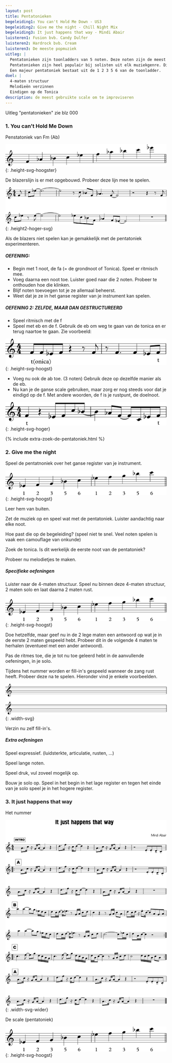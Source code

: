 ```yaml
---
layout: post
title: Pentatonieken
begeleiding1: You can't Hold Me Down - US3
begeleiding2: Give me the night - Chill Night Mix
begeleiding3: It just happens that way - Mindi Abair
luisteren1: Fusion bvb. Candy Dulfer
luisteren2: Hardrock bvb. Cream
luisteren3: De meeste popmuziek
uitleg: |
  Pentatonieken zijn toonladders van 5 noten. Deze noten zijn de meest consonante noten uit een toonladder.
  Pentatonieken zijn heel populair bij solisten uit elk muziekgenre. Dit is omdat het makkelijk is om er melodieën met te maken. De noten lijken bij elkaar te horen en eens ze gespeeld zijn in de solo wil het gehoor, van de solist en de luisteraar, niets anders meer.
  Een majeur pentatoniek bestaat uit de 1 2 3 5 6 van de toonladder.
doel: |
  4-maten structuur
  Melodieën verzinnen
  Eindigen op de Tonica
description: de meest gebruikte scale om te improviseren
---
```


Uitleg "pentatonieken" zie blz 000

### 1. You can't Hold Me Down

Penstatoniek van Fm (Ab)

![You can't hold me down scale](/assets/img/02-pe/IB-pentatonieken-YCHMD-scale.svg "You can't hold me down scale"){: .height-svg-hoogster}

De blazerslijn is er met opgebouwd. Probeer deze lijn mee te spelen.

![You can't hold me down blazers](/assets/img/02-pe/IB-pentatonieken-YCHMD-blazers.svg "You can't hold me down blazers"){: .height2-hoger-svg}

Als de blazers niet spelen kan je gemakkelijk met de pentatoniek experimenteren.

##### OEFENING:

<ul class="disc">
  <li>Begin met 1 noot, de fa (= de grondnoot of Tonica). Speel er ritmisch mee.</li>
  <li>Voeg daarna een noot toe. Luister goed naar die 2 noten. Probeer te onthouden hoe die klinken.</li>
  <li>Blijf noten toevoegen tot je ze allemaal beheerst.</li>
  <li>Weet dat je ze in het ganse register van je instrument kan spelen.</li>
</ul>

##### OEFENING 2: ZELFDE, MAAR DAN GESTRUCTUREERD

<ul class="disc">
  <li>Speel ritmisch met de f</li>
  <li>Speel met eb en de f. Gebruik de eb om weg te gaan van de tonica en er terug naartoe te gaan. Zie voorbeeld:</li>
</ul>

![You can't hold me down](/assets/img/02-pe/IB-pentatonieken-YCHMD-f-eb.svg "You can't hold me down solo met f en eb"){: .height-svg-hoogst}

<ul class="disc">
  <li>Voeg nu ook de ab toe. (3 noten) Gebruik deze op dezelfde manier als de eb.</li>
  <li>Nu kan je de ganse scale gebruiken, maar zorg er nog steeds voor dat je eindigd op de f. Met andere woorden, de f is je rustpunt, de doelnoot.</li>
</ul>

![You can't hold me down](/assets/img/02-pe/IB-pentatonieken-YCHMD-voorbeeld-solo.svg "You can't hold me down voorbeeld solo"){: .height-svg-hoger}

{% include extra-zoek-de-pentatoniek.html %}

### 2. Give me the night

Speel de pentatnoniek over het ganse register van je instrument.

![It just happens that way](/assets/img/02-pe/IB-pentatonieken-scale.svg "It just happens that way scale"){: .height-svg-hoogst}

Leer hem van buiten.

Zet de muziek op en speel wat met de pentatoniek. Luister aandachtig naar elke noot.

Hoe past die op de begeleiding? (speel niet te snel. Veel noten spelen is vaak een camouflage van onkunde)

Zoek de tonica. Is dit werkelijk de eerste noot van de pentatoniek?

Probeer nu melodietjes te maken.

##### Specifieke oefeningen

Luister naar de 4-maten structuur.
Speel nu binnen deze 4-maten structuur, 2 maten solo en laat daarna 2 maten rust.

![Give me the night - pentatoniek](/assets/img/02-pe/IB-pentatonieken-scale.svg "Give me the night - pentatoniek"){: .height-svg-hoogst}

Doe hetzelfde, maar geef nu in de 2 lege maten een antwoord op wat je in de eerste 2 maten gespeeld hebt. Probeer dit in de volgende 4 maten te herhalen (eventueel met een ander antwoord).

Pas de ritmes toe, die je tot nu toe geleerd hebt in de aanvullende oefeningen, in je solo.

Tijdens het nummer worden er fill-in's gespeeld wanneer de zang rust heeft. Probeer deze na te spelen. Hieronder vind je enkele voorbeelden.

![Give me the night](/assets/img/01-4n/IB-IM-4-noten-lege-notenbalken.svg "give me the night fill-in's "){: .width-svg}

Verzin nu zelf fill-in's.

##### Extra oefeningen

Speel expressief. (luidsterkte, articulatie, rusten, ...)

Speel lange noten.

Speel druk, vul zoveel mogelijk op.

Bouw je solo op. Speel in het begin in het lage register en tegen het einde van je solo speel je in het hogere register.

### 3. It just happens that way

Het nummer

![It just happens that way](/assets/img/02-pe/IB-pentatonieken-itJustHappensThatWay.svg "It just happens that way"){: .width-svg-wider}

De scale (pentatoniek)

![It just happens that way](/assets/img/02-pe/IB-pentatonieken-scale.svg "It just happens that way scale"){: .height-svg-hoogst}
